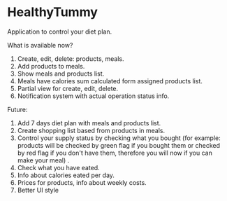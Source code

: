 # HealthyTummy
Application to control your diet plan.

What is available now?
1. Create, edit, delete: products, meals.
2. Add products to meals.
3. Show meals and products list.
4. Meals have calories sum calculated form assigned products list.
5. Partial view for create, edit, delete.
6. Notification system with actual operation status info.

Future:
1. Add 7 days diet plan with meals and products list.
2. Create shopping list based from products in meals.
3. Control your supply status by checking what you bought (for example: products will be checked by green flag if you bought them or checked by red flag if you don't have them, therefore you will now if you can make your meal) .
4. Check what you have eated.
5. Info about calories eated per day.
6. Prices for products, info about weekly costs.
7. Better UI style
